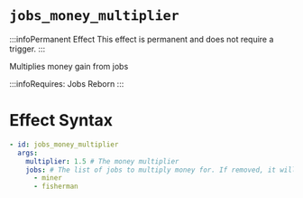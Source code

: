 # `jobs_money_multiplier`
:::infoPermanent Effect
This effect is permanent and does not require a trigger.
:::

Multiplies money gain from jobs


:::infoRequires:
Jobs Reborn
:::

# Effect Syntax
```yaml
- id: jobs_money_multiplier
  args:
    multiplier: 1.5 # The money multiplier
    jobs: # The list of jobs to multiply money for. If removed, it will multiply all jobs.
      - miner
      - fisherman
```